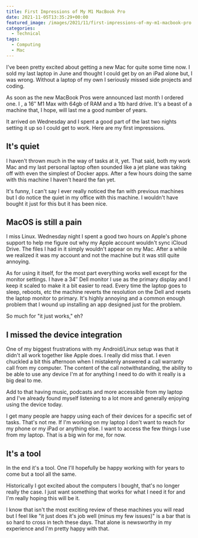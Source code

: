 ```yaml
---
title: First Impressions of My M1 MacBook Pro
date: 2021-11-05T13:35:29+00:00
featured_image: /images/2021/11/first-impressions-of-my-m1-macbook-pro.jpeg
categories:
  - Technical
tags:
  - Computing
  - Mac
---
```


I've been pretty excited about getting a new Mac for quite some time now. I sold my last laptop in June and thought I could get by on an iPad alone but, I was wrong. Without a laptop of my own I seriously missed side projects and coding.

As soon as the new MacBook Pros were announced last month I ordered one. I , a 16&#8243; M1 Max with 64gb of RAM and a 1tb hard drive. It's a beast of a machine that, I hope, will last me a good number of years.

It arrived on Wednesday and I spent a good part of the last two nights setting it up so I could get to work. Here are my first impressions.

## It's quiet

I haven't thrown much in the way of tasks at it, yet. That said, both my work Mac and my last personal laptop often sounded like a jet plane was taking off with even the simplest of Docker apps. After a few hours doing the same with this machine I haven't heard the fan yet.

It's funny, I can't say I ever really noticed the fan with previous machines but I do notice the quiet in my office with this machine. I wouldn't have bought it just for this but it has been nice.

## MacOS is still a pain

I miss Linux. Wednesday night I spent a good two hours on Apple's phone support to help me figure out why my Apple account wouldn't sync iCloud Drive. The files I had in it simply wouldn't appear on my Mac. After a while we realized it was my account and not the machine but it was still quite annoying.

As for using it itself, for the most part everything works well except for the monitor settings. I have a 34&#8243; Dell monitor I use as the primary display and I keep it scaled to make it a bit easier to read. Every time the laptop goes to sleep, reboots, etc the machine reverts the resolution on the Dell and resets the laptop monitor to primary. It's highly annoying and a common enough problem that I wound up installing an app designed just for the problem.

So much for "it just works," eh?

## I missed the device integration

One of my biggest frustrations with my Android/Linux setup was that it didn't all work together like Apple does. I really did miss that. I even chuckled a bit this afternoon when I mistakenly answered a call warranty call from my computer. The content of the call notwithstanding, the ability to be able to use any device I'm at for anything I need to do with it really is a big deal to me.

Add to that having music, podcasts and more accessible from my laptop and I've already found myself listening to a lot more and generally enjoying using the device today.

I get many people are happy using each of their devices for a specific set of tasks. That's not me. If I'm working on my laptop I don't want to reach for my phone or my iPad or anything else. I want to access the few things I use from my laptop. That is a big win for me, for now.

## It's a tool

In the end it's a tool. One I'll hopefully be happy working with for years to come but a tool all the same.

Historically I got excited about the computers I bought, that's no longer really the case. I just want something that works for what I need it for and I'm really hoping this will be it.

I know that isn't the most exciting review of these machines you will read but I feel like "it just does it's job well (minus my few issues)" is a bar that is so hard to cross in tech these days. That alone is newsworthy in my experience and I'm pretty happy with that.